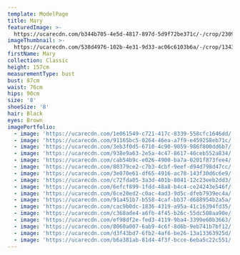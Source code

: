 ```yaml
---
template: ModelPage
title: Mary
featuredImage: >-
  https://ucarecdn.com/b344b705-4e5d-4817-897d-5d9f72be371c/-/crop/2309x1275/0,0/-/preview/
imageThumbnail: >-
  https://ucarecdn.com/538d4976-102b-4e31-9d33-ac06c6103b6a/-/crop/1343x2212/252,0/-/preview/
firstName: Mary
collection: Classic
height: 157cm
measurementType: bust
bust: 87cm
waist: 76cm
hips: 90cm
size: '8'
shoeSize: '8'
hair: Black
eyes: Brown
imagePortfolio:
  - image: 'https://ucarecdn.com/1e061549-c721-417c-8339-558cfc1646dd/'
  - image: 'https://ucarecdn.com/91165bc5-0264-46ea-a7f9-e459258eb71c/'
  - image: 'https://ucarecdn.com/3eb3f0d5-6710-4c90-9059-986f800dd6b7/'
  - image: 'https://ucarecdn.com/938e9a63-2e5a-4c47-8617-46ceb552a834/'
  - image: 'https://ucarecdn.com/cab54b9c-e026-4900-ba7a-0201f873fee4/'
  - image: 'https://ucarecdn.com/80379ce2-c7b3-4cbf-9eef-d94d798d47cc/'
  - image: 'https://ucarecdn.com/3e070e61-df65-4916-ac78-143f30d6c6e9/'
  - image: 'https://ucarecdn.com/c72fda05-3a3d-401b-8041-12c23eeb2dd3/'
  - image: 'https://ucarecdn.com/6efcf899-1fdd-48a8-b4c4-ce24243e546f/'
  - image: 'https://ucarecdn.com/6ce20ed2-c0ac-4ad3-9d5c-dfeb7939ec4a/'
  - image: 'https://ucarecdn.com/91a451b7-b558-4caf-bb37-d688954b2a5a/'
  - image: 'https://ucarecdn.com/cac9b0dc-1836-4319-a95a-41c16394fd35/'
  - image: 'https://ucarecdn.com/c368ade4-a6fb-4f45-b26c-55dc508aa90e/'
  - image: 'https://ucarecdn.com/ef98df2e-fed3-4119-9ba4-3399e60b3663/'
  - image: 'https://ucarecdn.com/8060a007-6ab9-4c6f-8d6b-9eb741b7bf12/'
  - image: 'https://ucarecdn.com/d3f43bd7-6fb2-4af6-be26-13a13363925d/'
  - image: 'https://ucarecdn.com/b6a381ab-81d4-4f3f-bcce-6eba5c22c551/'
---
```


